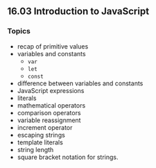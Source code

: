 ## 16.03 Introduction to JavaScript

### Topics

- recap of primitive values
- variables and constants
    - `var`
    - `let`
    - `const`
- difference between variables and constants
- JavaScript expressions
- literals
- mathematical operators
- comparison operators
- variable reassignment
- increment operator
- escaping strings
- template literals
- string length
- square bracket notation for strings.
